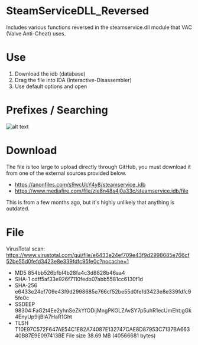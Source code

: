 # SteamServiceDLL_Reversed
Includes various functions reversed in the steamservice.dll module that VAC (Valve Anti-Cheat) uses.

# Use
1. Download the idb (database)
2. Drag the file into IDA (Interactive-Disassembler)
3. Use default options and open

# Prefixes / Searching
![alt text](https://i.imgur.com/t6CZaSG.png)

# Download
The file is too large to upload directly through GitHub, you must download it from one of the external sources provided below.

- https://anonfiles.com/s9wcUcY4y8/steamservice_idb
- https://www.mediafire.com/file/zle8n48s4j0a33c/steamservice.idb/file

This is from a few months ago, but it's highly unlikely that anything is outdated.

# File
VirusTotal scan: https://www.virustotal.com/gui/file/e6433e24ef709e43f9d2998685e766cf52be55d0fefd3423e8e339fdfc95fe0c?nocache=1

- MD5 854bb526bfbf4b28fa4c3d8828b46aa4
- SHA-1 cdff5af33e926f7110fedb07abb5581cc6130f1d
- SHA-256 e6433e24ef709e43f9d2998685e766cf52be55d0fefd3423e8e339fdfc95fe0c
- SSDEEP 98304:FaG2t4Ee2yhnSeZkYfODijMngPKOLZAvSY7p5uhR1ecUmEht:gGk4EnyUp9ijBlA7HaR1Ght
- TLSH T10E97C572F647AE54C1E82A74087E132747CAE8D87953C7137BA66340B87E9E097413BE
File size 38.69 MB (40566681 bytes) 
